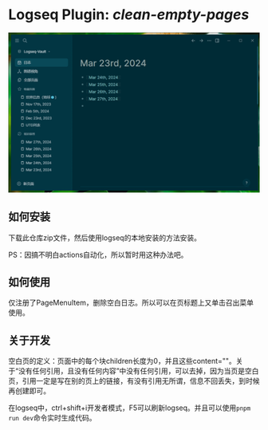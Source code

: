 # Logseq Plugin: *clean-empty-pages*

![](assert\describe.gif)
## 如何安装

下载此仓库zip文件，然后使用logseq的本地安装的方法安装。

PS：因搞不明白actions自动化，所以暂时用这种办法吧。

## 如何使用

仅注册了PageMenuItem，删除空白日志。所以可以在页标题上又单击召出菜单使用。

## 关于开发

空白页的定义：页面中的每个块children长度为0，并且这些content=""。关于“没有任何引用，且没有任何内容”中没有任何引用，可以去掉，因为当页是空白页，引用一定是写在别的页上的链接，有没有引用无所谓，信息不回丢失，到时候再创建即可。


在logseq中，ctrl+shift+i开发者模式，F5可以刷新logseq。并且可以使用`pnpm run dev`命令实时生成代码。